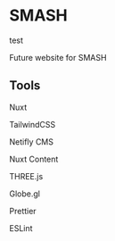 # SMASH

test
 
Future website for SMASH

## Tools

Nuxt

TailwindCSS

Netifly CMS

Nuxt Content

THREE.js

Globe.gl

Prettier

ESLint

